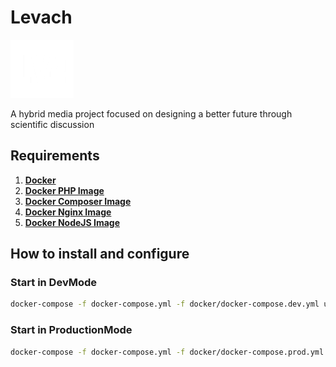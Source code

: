 # Levach

![](https://github.com/marxunion/levach/blob/main/frontend/src/assets/img/logo.png?raw=true)

A hybrid media project focused on designing a better future through scientific discussion 

## Requirements

1. [**Docker**](https://www.docker.com/)
2. [**Docker PHP Image**](https://hub.docker.com/_/php)
3. [**Docker Composer Image**](https://hub.docker.com/_/composer)
4. [**Docker Nginx Image**](https://hub.docker.com/_/nginx)
5. [**Docker NodeJS Image**](https://hub.docker.com/_/node)


## How to install and configure


### Start in DevMode
```bash
docker-compose -f docker-compose.yml -f docker/docker-compose.dev.yml up -d
```

### Start in ProductionMode
```bash
docker-compose -f docker-compose.yml -f docker/docker-compose.prod.yml up -d
```